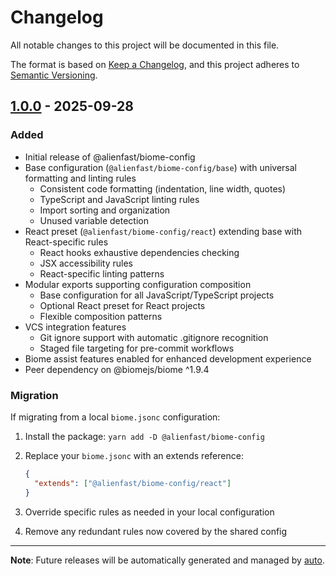 # Changelog

All notable changes to this project will be documented in this file.

The format is based on [Keep a Changelog](https://keepachangelog.com/en/1.0.0/),
and this project adheres to [Semantic Versioning](https://semver.org/spec/v2.0.0.html).

## [1.0.0] - 2025-09-28

### Added

- Initial release of @alienfast/biome-config
- Base configuration (`@alienfast/biome-config/base`) with universal formatting and linting rules
  - Consistent code formatting (indentation, line width, quotes)
  - TypeScript and JavaScript linting rules
  - Import sorting and organization
  - Unused variable detection
- React preset (`@alienfast/biome-config/react`) extending base with React-specific rules
  - React hooks exhaustive dependencies checking
  - JSX accessibility rules
  - React-specific linting patterns
- Modular exports supporting configuration composition
  - Base configuration for all JavaScript/TypeScript projects
  - Optional React preset for React projects
  - Flexible composition patterns
- VCS integration features
  - Git ignore support with automatic .gitignore recognition
  - Staged file targeting for pre-commit workflows
- Biome assist features enabled for enhanced development experience
- Peer dependency on @biomejs/biome ^1.9.4

### Migration

If migrating from a local `biome.jsonc` configuration:

1. Install the package: `yarn add -D @alienfast/biome-config`
2. Replace your `biome.jsonc` with an extends reference:

   ```json
   {
     "extends": ["@alienfast/biome-config/react"]
   }
   ```

3. Override specific rules as needed in your local configuration
4. Remove any redundant rules now covered by the shared config

---

**Note**: Future releases will be automatically generated and managed by [auto](https://github.com/intuit/auto).

[1.0.0]: https://github.com/alienfast/biome-config/releases/tag/v1.0.0
